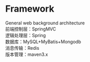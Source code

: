 # Framework
General web background architecture<br>
前端控制层：SpringMVC<br>
逻辑处理层：Spring<br>
数据库：MySQL+MyBatis+Mongodb<br>
消息传输：Redis<br>
版本管理：maven3.x

